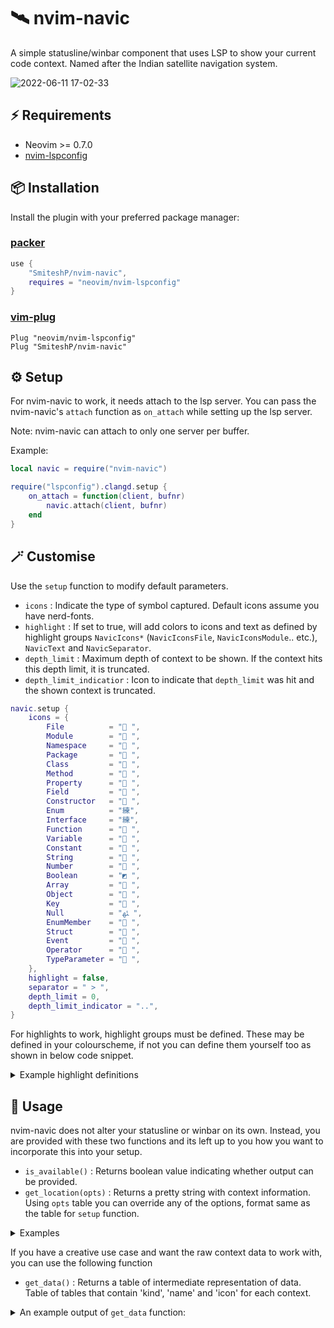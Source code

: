 # 🛰️ nvim-navic

A simple statusline/winbar component that uses LSP to show your current code context.
Named after the Indian satellite navigation system.

![2022-06-11 17-02-33](https://user-images.githubusercontent.com/43147494/173186210-c8d689ad-1f8a-43cf-8125-127c7bd5be35.gif)

## ⚡️ Requirements

* Neovim >= 0.7.0
* [nvim-lspconfig](https://github.com/neovim/nvim-lspconfig)

## 📦 Installation

Install the plugin with your preferred package manager:

### [packer](https://github.com/wbthomason/packer.nvim)

```lua
use {
    "SmiteshP/nvim-navic",
    requires = "neovim/nvim-lspconfig"
}
```

### [vim-plug](https://github.com/junegunn/vim-plug)

```vim
Plug "neovim/nvim-lspconfig"
Plug "SmiteshP/nvim-navic"
```

## ⚙️ Setup

For nvim-navic to work, it needs attach to the lsp server. You can pass the nvim-navic's `attach` function as `on_attach` while setting up the lsp server.

Note: nvim-navic can attach to only one server per buffer.

Example:
```lua
local navic = require("nvim-navic")

require("lspconfig").clangd.setup {
    on_attach = function(client, bufnr)
        navic.attach(client, bufnr)
    end
}
```

## 🪄 Customise

Use the `setup` function to modify default parameters.

* `icons` : Indicate the type of symbol captured. Default icons assume you have nerd-fonts.
* `highlight` : If set to true, will add colors to icons and text as defined by highlight groups `NavicIcons*` (`NavicIconsFile`, `NavicIconsModule`.. etc.), `NavicText` and `NavicSeparator`.
* `depth_limit` : Maximum depth of context to be shown. If the context hits this depth limit, it is truncated.
* `depth_limit_indicatior` : Icon to indicate that `depth_limit` was hit and the shown context is truncated.

```lua
navic.setup {
    icons = {
        File          = " ",
        Module        = " ",
        Namespace     = " ",
        Package       = " ",
        Class         = " ",
        Method        = " ",
        Property      = " ",
        Field         = " ",
        Constructor   = " ",
        Enum          = "練",
        Interface     = "練",
        Function      = " ",
        Variable      = " ",
        Constant      = " ",
        String        = " ",
        Number        = " ",
        Boolean       = "◩ ",
        Array         = " ",
        Object        = " ",
        Key           = " ",
        Null          = "ﳠ ",
        EnumMember    = " ",
        Struct        = " ",
        Event         = " ",
        Operator      = " ",
        TypeParameter = " ",
    },
    highlight = false,
    separator = " > ",
    depth_limit = 0,
    depth_limit_indicator = "..",
}

```

For highlights to work, highlight groups must be defined. These may be defined in your colourscheme, if not you can define them yourself too as shown in below code snippet.

<details>
<summary>Example highlight definitions</summary>
	
```lua
vim.api.nvim_set_hl(0, "NavicFile",          {default = true, bg = "#000000", fg = "#ffffff"})
vim.api.nvim_set_hl(0, "NavicModule",        {default = true, bg = "#000000", fg = "#ffffff"})
vim.api.nvim_set_hl(0, "NavicNamespace",     {default = true, bg = "#000000", fg = "#ffffff"})
vim.api.nvim_set_hl(0, "NavicPackage",       {default = true, bg = "#000000", fg = "#ffffff"})
vim.api.nvim_set_hl(0, "NavicClass",         {default = true, bg = "#000000", fg = "#ffffff"})
vim.api.nvim_set_hl(0, "NavicMethod",        {default = true, bg = "#000000", fg = "#ffffff"})
vim.api.nvim_set_hl(0, "NavicProperty",      {default = true, bg = "#000000", fg = "#ffffff"})
vim.api.nvim_set_hl(0, "NavicField",         {default = true, bg = "#000000", fg = "#ffffff"})
vim.api.nvim_set_hl(0, "NavicConstructor",   {default = true, bg = "#000000", fg = "#ffffff"})
vim.api.nvim_set_hl(0, "NavicEnum",          {default = true, bg = "#000000", fg = "#ffffff"})
vim.api.nvim_set_hl(0, "NavicInterface",     {default = true, bg = "#000000", fg = "#ffffff"})
vim.api.nvim_set_hl(0, "NavicFunction",      {default = true, bg = "#000000", fg = "#ffffff"})
vim.api.nvim_set_hl(0, "NavicVariable",      {default = true, bg = "#000000", fg = "#ffffff"})
vim.api.nvim_set_hl(0, "NavicConstant",      {default = true, bg = "#000000", fg = "#ffffff"})
vim.api.nvim_set_hl(0, "NavicString",        {default = true, bg = "#000000", fg = "#ffffff"})
vim.api.nvim_set_hl(0, "NavicNumber",        {default = true, bg = "#000000", fg = "#ffffff"})
vim.api.nvim_set_hl(0, "NavicBoolean",       {default = true, bg = "#000000", fg = "#ffffff"})
vim.api.nvim_set_hl(0, "NavicArray",         {default = true, bg = "#000000", fg = "#ffffff"})
vim.api.nvim_set_hl(0, "NavicObject",        {default = true, bg = "#000000", fg = "#ffffff"})
vim.api.nvim_set_hl(0, "NavicKey",           {default = true, bg = "#000000", fg = "#ffffff"})
vim.api.nvim_set_hl(0, "NavicNull",          {default = true, bg = "#000000", fg = "#ffffff"})
vim.api.nvim_set_hl(0, "NavicEnumMember",    {default = true, bg = "#000000", fg = "#ffffff"})
vim.api.nvim_set_hl(0, "NavicStruct",        {default = true, bg = "#000000", fg = "#ffffff"})
vim.api.nvim_set_hl(0, "NavicEvent",         {default = true, bg = "#000000", fg = "#ffffff"})
vim.api.nvim_set_hl(0, "NavicOperator",      {default = true, bg = "#000000", fg = "#ffffff"})
vim.api.nvim_set_hl(0, "NavicTypeParameter", {default = true, bg = "#000000", fg = "#ffffff"})
vim.api.nvim_set_hl(0, "NavicText",          {default = true, bg = "#000000", fg = "#ffffff"})
vim.api.nvim_set_hl(0, "NavicSeparator",     {default = true, bg = "#000000", fg = "#ffffff"})
```
</details>


## 🚀 Usage

nvim-navic does not alter your statusline or winbar on its own. Instead, you are provided with these two functions and its left up to you how you want to incorporate this into your setup.

* `is_available()`     : Returns boolean value indicating whether output can be provided.
* `get_location(opts)` : Returns a pretty string with context information. Using `opts` table you can override any of the options, format same as the table for `setup` function.

<details>
<summary>Examples</summary>

### [feline](https://github.com/feline-nvim/feline.nvim)

<details>
<summary>An example feline setup </summary>

```lua
local navic = require("nvim-navic")

table.insert(components.active[1], {
    provider = function()
        return navic.get_location()
    end,
    enabled = function()
        return navic.is_available()
    end
})

require("feline").setup({components = components})
--  OR
require("feline").winbar.setup({components = components})
```
</details>

### [lualine](https://github.com/nvim-lualine/lualine.nvim)

<details>
<summary>An example lualine setup </summary>

```lua
local navic = require("nvim-navic")

require("lualine").setup({
    sections = {
        lualine_c = {
            { navic.get_location, cond = navic.is_available },
        }
    }
})
```

</details>

</details>

If you have a creative use case and want the raw context data to work with, you can use the following function

* `get_data()` : Returns a table of intermediate representation of data. Table of tables that contain 'kind', 'name' and 'icon' for each context.

<details>
<summary>An example output of <code>get_data</code> function: </summary>

```lua
 {
    {
        name = "myclass",
        type = "Class",
        icon = " ",
        kind = 5
    },
    {
        name = "mymethod",
        type = "Method",
        icon = " ",
        kind = 6
    }
 }
```
</details>
